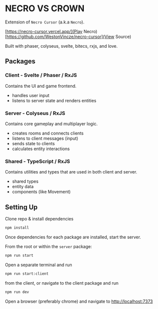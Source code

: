 # NECRO VS CROWN

Extension of `Necro Cursor` (a.k.a `Necro`).

[https://necro-cursor.vercel.app/](Play Necro)
[https://github.com/WestonVincze/necro-cursor](View Source)

Built with phaser, colyseus, svelte, bitecs, rxjs, and love.

## Packages

### Client - Svelte / Phaser / RxJS

Contains the UI and game frontend.

- handles user input
- listens to server state and renders entities

### Server - Colyseus / RxJS

Contains core gameplay and multiplayer logic.

- creates rooms and connects clients
- listens to client messages (input)
- sends state to clients
- calculates entity interactions

### Shared - TypeScript / RxJS

Contains utilities and types that are used in both client and server.

- shared types
- entity data
- components (like Movement)

## Setting Up

Clone repo & install dependencies

```bash
npm install
```

Once dependencies for each package are installed, start the server.

From the root or within the `server` package:

```bash
npm run start
```

Open a separate terminal and run

```bash
npm run start:client
```

from the client, or navigate to the client package and run

```bash
npm run dev
```

Open a browser (preferably chrome) and navigate to [http://localhost:7373]()
